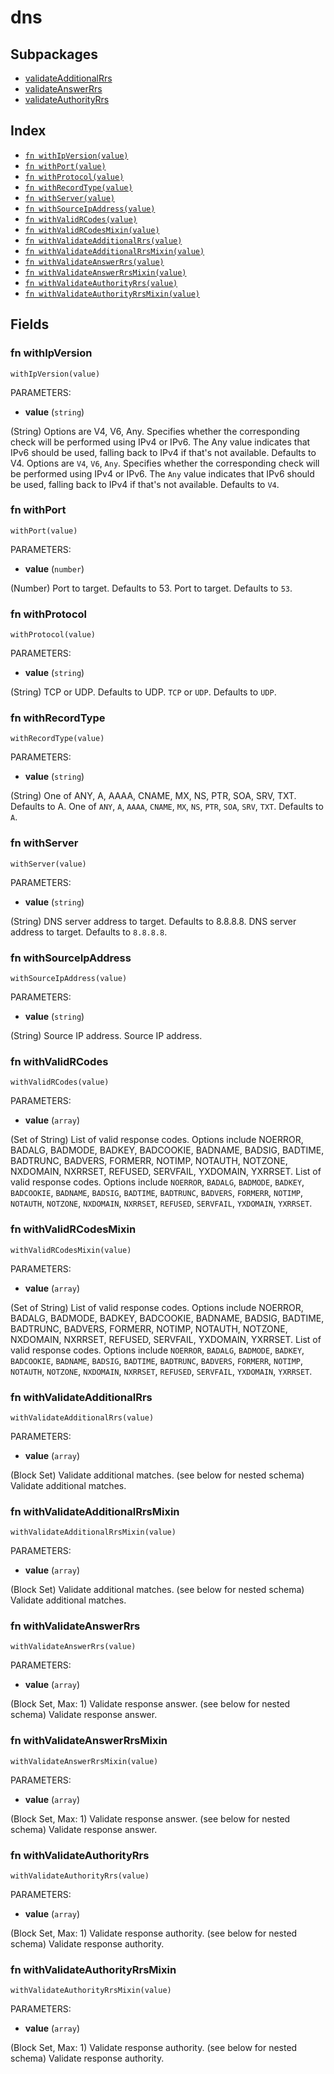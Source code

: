 # dns



## Subpackages

* [validateAdditionalRrs](validateAdditionalRrs.md)
* [validateAnswerRrs](validateAnswerRrs.md)
* [validateAuthorityRrs](validateAuthorityRrs.md)

## Index

* [`fn withIpVersion(value)`](#fn-withipversion)
* [`fn withPort(value)`](#fn-withport)
* [`fn withProtocol(value)`](#fn-withprotocol)
* [`fn withRecordType(value)`](#fn-withrecordtype)
* [`fn withServer(value)`](#fn-withserver)
* [`fn withSourceIpAddress(value)`](#fn-withsourceipaddress)
* [`fn withValidRCodes(value)`](#fn-withvalidrcodes)
* [`fn withValidRCodesMixin(value)`](#fn-withvalidrcodesmixin)
* [`fn withValidateAdditionalRrs(value)`](#fn-withvalidateadditionalrrs)
* [`fn withValidateAdditionalRrsMixin(value)`](#fn-withvalidateadditionalrrsmixin)
* [`fn withValidateAnswerRrs(value)`](#fn-withvalidateanswerrrs)
* [`fn withValidateAnswerRrsMixin(value)`](#fn-withvalidateanswerrrsmixin)
* [`fn withValidateAuthorityRrs(value)`](#fn-withvalidateauthorityrrs)
* [`fn withValidateAuthorityRrsMixin(value)`](#fn-withvalidateauthorityrrsmixin)

## Fields

### fn withIpVersion

```jsonnet
withIpVersion(value)
```

PARAMETERS:

* **value** (`string`)

(String) Options are V4, V6, Any. Specifies whether the corresponding check will be performed using IPv4 or IPv6. The Any value indicates that IPv6 should be used, falling back to IPv4 if that's not available. Defaults to V4.
Options are `V4`, `V6`, `Any`. Specifies whether the corresponding check will be performed using IPv4 or IPv6. The `Any` value indicates that IPv6 should be used, falling back to IPv4 if that's not available. Defaults to `V4`.
### fn withPort

```jsonnet
withPort(value)
```

PARAMETERS:

* **value** (`number`)

(Number) Port to target. Defaults to 53.
Port to target. Defaults to `53`.
### fn withProtocol

```jsonnet
withProtocol(value)
```

PARAMETERS:

* **value** (`string`)

(String) TCP or UDP. Defaults to UDP.
`TCP` or `UDP`. Defaults to `UDP`.
### fn withRecordType

```jsonnet
withRecordType(value)
```

PARAMETERS:

* **value** (`string`)

(String) One of ANY, A, AAAA, CNAME, MX, NS, PTR, SOA, SRV, TXT. Defaults to A.
One of `ANY`, `A`, `AAAA`, `CNAME`, `MX`, `NS`, `PTR`, `SOA`, `SRV`, `TXT`. Defaults to `A`.
### fn withServer

```jsonnet
withServer(value)
```

PARAMETERS:

* **value** (`string`)

(String) DNS server address to target. Defaults to 8.8.8.8.
DNS server address to target. Defaults to `8.8.8.8`.
### fn withSourceIpAddress

```jsonnet
withSourceIpAddress(value)
```

PARAMETERS:

* **value** (`string`)

(String) Source IP address.
Source IP address.
### fn withValidRCodes

```jsonnet
withValidRCodes(value)
```

PARAMETERS:

* **value** (`array`)

(Set of String) List of valid response codes. Options include NOERROR, BADALG, BADMODE, BADKEY, BADCOOKIE, BADNAME, BADSIG, BADTIME, BADTRUNC, BADVERS, FORMERR, NOTIMP, NOTAUTH, NOTZONE, NXDOMAIN, NXRRSET, REFUSED, SERVFAIL, YXDOMAIN, YXRRSET.
List of valid response codes. Options include `NOERROR`, `BADALG`, `BADMODE`, `BADKEY`, `BADCOOKIE`, `BADNAME`, `BADSIG`, `BADTIME`, `BADTRUNC`, `BADVERS`, `FORMERR`, `NOTIMP`, `NOTAUTH`, `NOTZONE`, `NXDOMAIN`, `NXRRSET`, `REFUSED`, `SERVFAIL`, `YXDOMAIN`, `YXRRSET`.
### fn withValidRCodesMixin

```jsonnet
withValidRCodesMixin(value)
```

PARAMETERS:

* **value** (`array`)

(Set of String) List of valid response codes. Options include NOERROR, BADALG, BADMODE, BADKEY, BADCOOKIE, BADNAME, BADSIG, BADTIME, BADTRUNC, BADVERS, FORMERR, NOTIMP, NOTAUTH, NOTZONE, NXDOMAIN, NXRRSET, REFUSED, SERVFAIL, YXDOMAIN, YXRRSET.
List of valid response codes. Options include `NOERROR`, `BADALG`, `BADMODE`, `BADKEY`, `BADCOOKIE`, `BADNAME`, `BADSIG`, `BADTIME`, `BADTRUNC`, `BADVERS`, `FORMERR`, `NOTIMP`, `NOTAUTH`, `NOTZONE`, `NXDOMAIN`, `NXRRSET`, `REFUSED`, `SERVFAIL`, `YXDOMAIN`, `YXRRSET`.
### fn withValidateAdditionalRrs

```jsonnet
withValidateAdditionalRrs(value)
```

PARAMETERS:

* **value** (`array`)

(Block Set) Validate additional matches. (see below for nested schema)
Validate additional matches.
### fn withValidateAdditionalRrsMixin

```jsonnet
withValidateAdditionalRrsMixin(value)
```

PARAMETERS:

* **value** (`array`)

(Block Set) Validate additional matches. (see below for nested schema)
Validate additional matches.
### fn withValidateAnswerRrs

```jsonnet
withValidateAnswerRrs(value)
```

PARAMETERS:

* **value** (`array`)

(Block Set, Max: 1) Validate response answer. (see below for nested schema)
Validate response answer.
### fn withValidateAnswerRrsMixin

```jsonnet
withValidateAnswerRrsMixin(value)
```

PARAMETERS:

* **value** (`array`)

(Block Set, Max: 1) Validate response answer. (see below for nested schema)
Validate response answer.
### fn withValidateAuthorityRrs

```jsonnet
withValidateAuthorityRrs(value)
```

PARAMETERS:

* **value** (`array`)

(Block Set, Max: 1) Validate response authority. (see below for nested schema)
Validate response authority.
### fn withValidateAuthorityRrsMixin

```jsonnet
withValidateAuthorityRrsMixin(value)
```

PARAMETERS:

* **value** (`array`)

(Block Set, Max: 1) Validate response authority. (see below for nested schema)
Validate response authority.